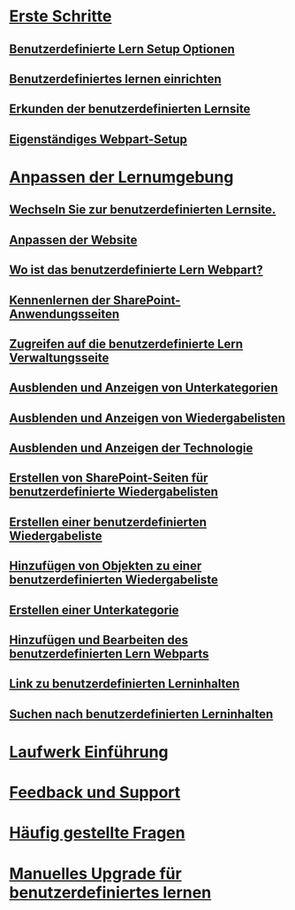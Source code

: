 # [Erste Schritte](index.md)
## [Benutzerdefinierte Lern Setup Optionen](custom_setupoptions.md)
## [Benutzerdefiniertes lernen einrichten](custom_provision.md)
## [Erkunden der benutzerdefinierten Lernsite](sitecontent.md)
## [Eigenständiges Webpart-Setup](custom_manualsetup.md)
# [Anpassen der Lernumgebung](custom_overview.md)
## [Wechseln Sie zur benutzerdefinierten Lernsite.](custom_goto.md)
## [Anpassen der Website](custom_edithelp.md)
## [Wo ist das benutzerdefinierte Lern Webpart?](custom_whereiswebpart.md)
## [Kennenlernen der SharePoint-Anwendungsseiten](custom_apppages.md)
## [Zugreifen auf die benutzerdefinierte Lern Verwaltungsseite](custom_accessadmin.md)
## [Ausblenden und Anzeigen von Unterkategorien](custom_hideshowsub.md)
## [Ausblenden und Anzeigen von Wiedergabelisten](custom_hideshowplaylists.md)
## [Ausblenden und Anzeigen der Technologie](custom_hideshowtech.md)
## [Erstellen von SharePoint-Seiten für benutzerdefinierte Wiedergabelisten](custom_createnewpage.md)
## [Erstellen einer benutzerdefinierten Wiedergabeliste](custom_createnewplaylist.md)
## [Hinzufügen von Objekten zu einer benutzerdefinierten Wiedergabeliste](custom_addassets.md)
## [Erstellen einer Unterkategorie](custom_createnewcat.md)
## [Hinzufügen und Bearbeiten des benutzerdefinierten Lern Webparts](custom_addwebpart.md)
## [Link zu benutzerdefinierten Lerninhalten](custom_linking.md)
## [Suchen nach benutzerdefinierten Lerninhalten](custom_search.md)
# [Laufwerk Einführung](driveadoption.md)
# [Feedback und Support](feedback.md)
# [Häufig gestellte Fragen](faq.md)
# [Manuelles Upgrade für benutzerdefiniertes lernen](custom_upgrade.md)

